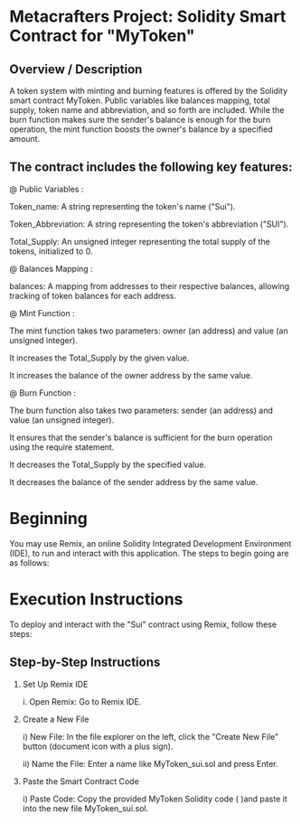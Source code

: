 # Metacrafters Project: Solidity Smart Contract for "MyToken"

## Overview / Description

A token system with minting and burning features is offered by the Solidity smart contract MyToken. Public variables like balances mapping, total supply, token name and abbreviation, and so forth are included. While the burn function makes sure the sender's balance is enough for the burn operation, the mint function boosts the owner's balance by a specified amount.

## The contract includes the following key features:

@ Public Variables :

Token_name: A string representing the token's name ("Sui").

Token_Abbreviation: A string representing the token's abbreviation ("SUI").

Total_Supply: An unsigned integer representing the total supply of the tokens, initialized to 0.

@ Balances Mapping :

balances: A mapping from addresses to their respective balances, allowing tracking of token balances for each address.

@ Mint Function :

The mint function takes two parameters: owner (an address) and value (an unsigned integer).

It increases the Total_Supply by the given value.

It increases the balance of the owner address by the same value.

@ Burn Function :

The burn function also takes two parameters: sender (an address) and value (an unsigned integer).

It ensures that the sender's balance is sufficient for the burn operation using the require statement.

It decreases the Total_Supply by the specified value.

It decreases the balance of the sender address by the same value.

# Beginning

You may use Remix, an online Solidity Integrated Development Environment (IDE), to run and interact with this application. 
The steps to begin going are as follows:

# Execution Instructions

To deploy and interact with the "Sui" contract using Remix, follow these steps:

## Step-by-Step Instructions

1. Set Up Remix IDE
   
    i. Open Remix: Go to Remix IDE.
   
2. Create a New File

     i) New File: In the file explorer on the left, click the "Create New File" button (document icon with a plus sign).
   
     ii) Name the File: Enter a name like MyToken_sui.sol and press Enter.
   
3. Paste the Smart Contract Code
   
     i) Paste Code: Copy the provided MyToken Solidity code ( )and paste it into the new file MyToken_sui.sol.

